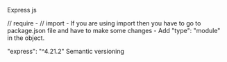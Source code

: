 Express js

// require  - 
// import  - If you are using import then you have to go to package.json file and have to make some changes - Add "type": "module"  in the object.

"express": "^4.21.2" 
Semantic versioning